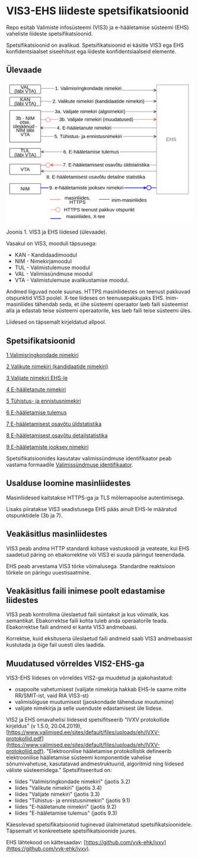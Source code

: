 # VIS3-EHS liideste spetsifikatsioonid

Repo esitab Valimiste infosüsteemi (VIS3) ja e-hääletamise süsteemi (EHS) vaheliste liideste spetsifikatsioonid.

Spetsifikatsioonid on avalikud. Spetsifikatsioonid ei käsitle VIS3 ega EHS
konfidentsiaalset siseehitust ega liideste konfidentsiaalseid elemente.

## Ülevaade

![VIS3 ja EHS liidesed (ülevaade)](img/Ylevaade.png)

Joonis 1. VIS3 ja EHS liidesed (ülevaade).

Vasakul on VIS3, mooduli täpsusega:

- KAN - Kandidaadimoodul
- NIM - Nimekirjamoodul
- TUL - Valimistulemuse moodul
- VAL - Valimissündmuse moodul
- VTA - Valimistulemuse avalikustamise moodul.

Andmed liiguvad noole suunas. HTTPS masinliidestes on teenust pakkuvad otspunktid VIS3 poolel. X-tee liideses on teenusepakkujaks EHS.
Inim-masinliides tähendab seda, et ühe süsteemi operaator laeb faili süsteemist alla ja edastab teise süsteemi operaatorile, kes laeb faili teise süsteemi üles.

Liidesed on täpsemalt kirjeldatud allpool.

## Spetsifikatsioonid

[1 Valimisringkondade nimekiri](1_Valimisringkondade_nimekiri/SPEC.md)

[2 Valikute nimekiri (kandidaatide nimekiri)](2_Valikute_nimekiri/SPEC.md)

[3 Valijate nimekiri EHS-le](3_Valijate_nimekiri/SPEC.md)

[4 E-hääletanute nimekiri](4_e_haaletanute_nimekiri/SPEC.md)

[5 Tühistus- ja ennistusnimekiri](5_Tyhistusnimekiri/SPEC.md)

[6 E-hääletamise tulemus](6_e_haaletamise_tulemus/SPEC.md)

[7 E-hääletamisest osavõtu üldstatistika](7_e_haaletamise_yldstatistika/SPEC.md)

[8 E-hääletamisest osavõtu detailstatistika](8_e_haaletamise_detailstatistika/SPEC.md)

[9 E-hääletamiste jooksev nimekiri](9_e_haaletamiste_jooksev_nimekiri)

Spetsifikatsioonides kasutatav valimissündmuse identifikaator peab vastama formaadile [Valimissündmuse identifikaator](valimissündmuse_identifikaator.md).
## Usalduse loomine masinliidestes

Masinliidesed kaitstakse HTTPS-ga ja TLS mõlemapoolse autentimisega.

Lisaks piiratakse VIS3 seadistusega EHS pääs ainult EHS-le määratud otspunktidele (3b ja 7).

## Veakäsitlus masinliidestes

VIS3 peab andma HTTP standardi kohase vastuskoodi ja veateate, kui EHS saadetud päring on ebakorrektne või VIS3 ei suuda päringut teenendada.

EHS peab arvestama VIS3 tõrke võimalusega. Standardne reaktsioon tõrkele on päringu uuestisaatmine.

## Veakäsitlus faili inimese poolt edastamise liidestes

VIS3 peab kontrollima üleslaetud faili süntaksit ja kus võimalik, kas semantikat. Ebakorrektse faili kohta tuleb anda operaatorile teada. Ebakorrektse faili andmeid ei kanta VIS3 andmebaasi.

Korrektse, kuid eksitusena üleslaetud faili andmeid saab VIS3 andmebaasist kustutada ja õige fail uuesti üles laadida.

## Muudatused võrreldes VIS2-EHS-ga

VIS3-EHS liideses on võrreldes VIS2-ga muudetud ja ajakohastatud:

- osapoolte vahetumisest (valijate nimekirja hakkab EHS-le saame mitte RR/SMIT-ist, vaid RIA VIS3-st)
- valimisõiguse muutumisest (jaoskondade tähenduse muutumine)
- valijate nimekirja ja selle uuenduste edastamisest üle liidese.

VIS2 ja EHS omavahelisi liideseid spetsifitseerib "IVXV protokollide kirjeldus" (v 1.5.0, 20.04.2019), [https://www.valimised.ee/sites/default/files/uploads/eh/IVXV-protokollid.pdf](https://www.valimised.ee/sites/default/files/uploads/eh/IVXV-protokollid.pdf). "Elektroonilise hääletamise protokollistik defineerib elektroonilise hääletamise süsteemi komponentide vahelise sõnumivahetuse, kasutatavad andmestruktuurid, algoritmid ning liidesed väliste süsteemidega." Spetsifitseeritud on:

- liides "Valimisringkondade nimekiri" (jaotis 3.2)
- liides "Valikute nimekiri" (jaotis 3.4)
- liides "Valijate nimekiri" (jaotis 3.3)
- liides "Tühistus- ja ennistusnimekiri" (jaotis 9.1)
- liides "E-hääletanute nimekiri" (jaotis 9.2)
- liides "E-hääletamise tulemus" (jaotis 9.3)

Käesolevad spetsifikatsioonid tuginevad ülalnimetatud spetsifikatsioonidele. Täpsemalt vt konkreetsete spetsifikatsioonide juures.

EHS lähtekood on kättesaadav: [https://github.com/vvk-ehk/ivxv](https://github.com/vvk-ehk/ivxv).

